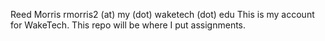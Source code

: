 Reed Morris
rmorris2 (at) my (dot) waketech (dot) edu
This is my account for WakeTech.
This repo will be where I put assignments.
